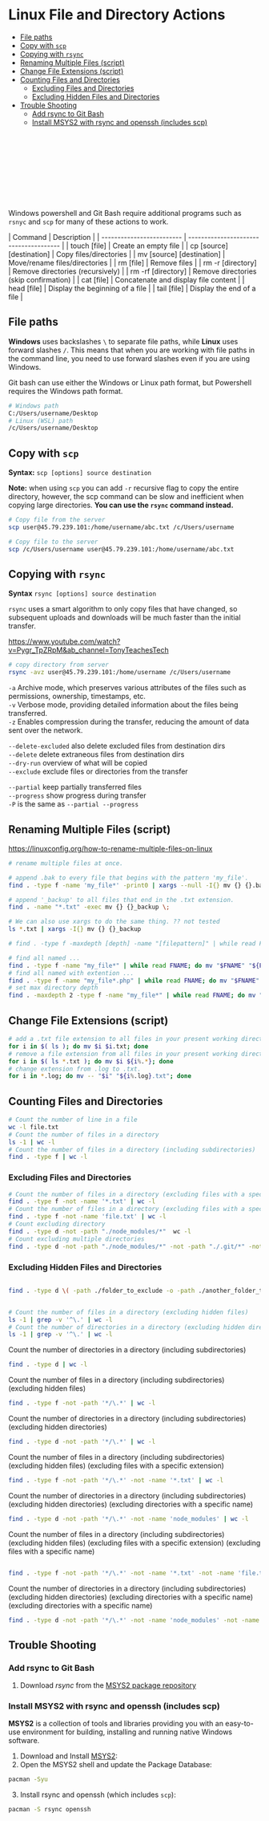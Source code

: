 # Linux File and Directory Actions

<!-- TOC -->

- [File paths](#file-paths)
- [Copy with `scp`](#copy-with-scp)
- [Copying with `rsync`](#copying-with-rsync)
- [Renaming Multiple Files (script)](#renaming-multiple-files-script)
- [Change File Extensions (script)](#change-file-extensions-script)
- [Counting Files and Directories](#counting-files-and-directories)
    - [Excluding Files and Directories](#excluding-files-and-directories)
    - [Excluding Hidden Files and Directories](#excluding-hidden-files-and-directories)
- [Trouble Shooting](#trouble-shooting)
    - [Add rsync to Git Bash](#add-rsync-to-git-bash)
    - [Install MSYS2 with rsync and openssh (includes scp)](#install-msys2-with-rsync-and-openssh-includes-scp)

<!-- /TOC -->

<div class="bx warning flex va-c">
    <svg class="icon wh-4 fs0 mr-2"><use xlink:href="/svg/naykel-ui.svg#exclamation-circle"></use></svg>
    <div>Windows powershell and Git Bash require additional programs such as <code>rsnyc</code> and <code>scp</code> for many of these actions to work.</div>
</div>

<code-first-col></code-first-col>
| Command                   | Description                            |
| ------------------------- | -------------------------------------- |
| touch [file]              | Create an empty file                   |
| cp [source] [destination] | Copy files/directories                 |
| mv [source] [destination] | Move/rename files/directories          |
| rm [file]                 | Remove files                           |
| rm -r [directory]         | Remove directories (recursively)       |
| rm -rf [directory]        | Remove directories (skip confirmation) |
| cat [file]                | Concatenate and display file content   |
| head [file]               | Display the beginning of a file        |
| tail [file]               | Display the end of a file              |

<a id="markdown-file-paths" name="file-paths"></a>

## File paths

**Windows** uses backslashes `\` to separate file paths, while **Linux** uses forward slashes `/`. This means that when you are working with file paths in the command line, you need to use forward slashes even if you are using Windows.

Git bash can use either the Windows or Linux path format, but Powershell requires the Windows path format.

```bash
# Windows path
C:/Users/username/Desktop
# Linux (WSL) path
/c/Users/username/Desktop
```

<a id="markdown-copy-with-scp" name="copy-with-scp"></a>

## Copy with `scp`

**Syntax:** `scp [options] source destination`

**Note:** when using `scp` you can add `-r` recursive flag to copy the entire directory, however,
the scp command can be slow and inefficient when copying large directories. **You can use the
`rsync` command instead.**

```bash
# Copy file from the server
scp user@45.79.239.101:/home/username/abc.txt /c/Users/username

# Copy file to the server
scp /c/Users/username user@45.79.239.101:/home/username/abc.txt
```

<a id="markdown-copying-with-rsync" name="copying-with-rsync"></a>

## Copying with `rsync`

**Syntax** `rsync [options] source destination`

`rsync` uses a smart algorithm to only copy files that have changed, so subsequent uploads and downloads will be much faster than the initial transfer.

https://www.youtube.com/watch?v=Pygr_TpZRpM&ab_channel=TonyTeachesTech

```bash
# copy directory from server
rsync -avz user@45.79.239.101:/home/username /c/Users/username


```

`-a` Archive mode, which preserves various attributes of the files such as permissions, ownership, timestamps, etc. <br>
`-v` Verbose mode, providing detailed information about the files being transferred. <br>
`-z` Enables compression during the transfer, reducing the amount of data sent over the network. <br>

`--delete-excluded` also delete excluded files from destination dirs <br>
`--delete` delete extraneous files from destination dirs <br>
`--dry-run` overview of what will be copied <br>
`--exclude` exclude files or directories from the transfer <br>

`--partial` keep partially transferred files <br>
`--progress` show progress during transfer <br>
`-P` is the same as `--partial --progress` <br>



<a id="markdown-renaming-multiple-files-script" name="renaming-multiple-files-script"></a>

## Renaming Multiple Files (script)

https://linuxconfig.org/how-to-rename-multiple-files-on-linux

```bash
# rename multiple files at once.

# append .bak to every file that begins with the pattern 'my_file'.
find . -type f -name 'my_file*' -print0 | xargs --null -I{} mv {} {}.bak

# append '_backup' to all files that end in the .txt extension.
find . -name "*.txt" -exec mv {} {}_backup \;

# We can also use xargs to do the same thing. ?? not tested
ls *.txt | xargs -I{} mv {} {}_backup

# find . -type f -maxdepth [depth] -name "[filepattern]" | while read FNAME; do mv "$FNAME" "${FNAME//search/replace}"; done

# find all named ...
find . -type f -name "my_file*" | while read FNAME; do mv "$FNAME" "${FNAME//my_file/new_name}"; done
# find all named with extention ...
find . -type f -name "my_file*.php" | while read FNAME; do mv "$FNAME" "${FNAME//my_file/new_name}"; done
# set max directory depth
find . -maxdepth 2 -type f -name "my_file*" | while read FNAME; do mv "$FNAME" "${FNAME//my_file/new_name}"; done

```


<a id="markdown-change-file-extensions-script" name="change-file-extensions-script"></a>

## Change File Extensions (script)

```bash
# add a .txt file extension to all files in your present working directory.
for i in $( ls ); do mv $i $i.txt; done
# remove a file extension from all files in your present working directory.
for i in $( ls *.txt ); do mv $i ${i%.*}; done
# change extension from .log to .txt.
for i in *.log; do mv -- "$i" "${i%.log}.txt"; done
```


<a id="markdown-counting-files-and-directories" name="counting-files-and-directories"></a>

## Counting Files and Directories

```bash
# Count the number of line in a file
wc -l file.txt
# Count the number of files in a directory
ls -1 | wc -l
# Count the number of files in a directory (including subdirectories)
find . -type f | wc -l
```

<a id="markdown-excluding-files-and-directories" name="excluding-files-and-directories"></a>

### Excluding Files and Directories

```bash
# Count the number of files in a directory (excluding files with a specific extension)
find . -type f -not -name '*.txt' | wc -l
# Count the number of files in a directory (excluding files with a specific name)
find . -type f -not -name 'file.txt' | wc -l
# Count excluding directory
find . -type d -not -path "./node_modules/*"  wc -l
# Count excluding multiple directories
find . -type d -not -path "./node_modules/*" -not -path "./.git/*" -not -path "./.vscode/*"| wc -l
```


<a id="markdown-excluding-hidden-files-and-directories" name="excluding-hidden-files-and-directories"></a>

### Excluding Hidden Files and Directories

```bash

find . -type d \( -path ./folder_to_exclude -o -path ./another_folder_to_exclude \) -prune -o -name '*.ts' -exec wc -l {} \;


# Count the number of files in a directory (excluding hidden files)
ls -1 | grep -v '^\.' | wc -l
# Count the number of directories in a directory (excluding hidden directories)
ls -1 | grep -v '^\.' | wc -l

```





Count the number of directories in a directory (including subdirectories)
```bash
find . -type d | wc -l
```

Count the number of files in a directory (including subdirectories) (excluding hidden files)
```bash
find . -type f -not -path '*/\.*' | wc -l
```

Count the number of directories in a directory (including subdirectories) (excluding hidden directories)
```bash
find . -type d -not -path '*/\.*' | wc -l
```

Count the number of files in a directory (including subdirectories) (excluding hidden files) (excluding files with a specific extension)
```bash
find . -type f -not -path '*/\.*' -not -name '*.txt' | wc -l
```

Count the number of directories in a directory (including subdirectories) (excluding hidden directories) (excluding directories with a specific name)
```bash
find . -type d -not -path '*/\.*' -not -name 'node_modules' | wc -l
```

Count the number of files in a directory (including subdirectories) (excluding hidden files) (excluding files with a specific extension) (excluding files with a specific name)
```bash

find . -type f -not -path '*/\.*' -not -name '*.txt' -not -name 'file.txt' | wc -l
```

Count the number of directories in a directory (including subdirectories) (excluding hidden directories) (excluding directories with a specific name) (excluding directories with a specific name)
```bash
find . -type d -not -path '*/\.*' -not -name 'node_modules' -not -name 'vendor' | wc -l
```


<a id="markdown-trouble-shooting" name="trouble-shooting"></a>

## Trouble Shooting


<a id="markdown-add-rsync-to-git-bash" name="add-rsync-to-git-bash"></a>

### Add rsync to Git Bash

1. Download *rsync* from the [MSYS2 package repository](https://repo.msys2.org/msys/x86_64/rsync-3.2.7-2-x86_64.pkg.tar.zst)


<a id="markdown-install-msys2-with-rsync-and-openssh-includes-scp" name="install-msys2-with-rsync-and-openssh-includes-scp"></a>

### Install MSYS2 with rsync and openssh (includes scp)




**MSYS2** is a collection of tools and libraries providing you with an easy-to-use environment for
building, installing and running native Windows software.

1. Download and Install [MSYS2](https://www.msys2.org/):
2. Open the MSYS2 shell and update the Package Database:
```bash
pacman -Syu
```
3. Install rsync and openssh (which includes `scp`):
```bash
pacman -S rsync openssh
```


